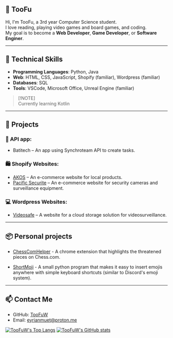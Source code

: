 ## 👋 TooFu

Hi, I'm TooFu, a 3rd year Computer Science student.  
I love reading, playing video games and board games, and coding.  
My goal is to become a **Web Developer**, **Game Developer**, or **Software Enginer**.

---

## 🔧 Technical Skills

- **Programming Languages**: Python, Java
- **Web**: HTML, CSS, JavaScript, Shopify (familiar), Wordpress (familiar)
- **Databases**: SQL
- **Tools**: VSCode, Microsoft Office, Unreal Engine (familiar)
> [!NOTE]\
> Currently learning Kotlin

---

## 🚀 Projects

### 💾 API app:
- Batitech – An app using Synchroteam API to create tasks.

### 🛍️ Shopify Websites:
- [AKOS](https://akos.nc/) – An e-commerce website for local products.
- [Pacific Securite](https://pacificsecurite.nc/) – An e-commerce website for security cameras and surveillance equipment.

### 💻 Wordpress Websites:
- [Videosafe](https://videosafe.pacificsecurite.nc/) – A website for a cloud storage solution for videosurveillance.

---

## 📦 Personal projects

- [ChessComHelper](https://github.com/TooFuW/ChromeExtension_ChessComHelper/) - A chrome extension that highlights the threatened pieces on Chess.com.

- [ShortMoji](https://github.com/TooFuW/ShortMoji) - A small python program that makes it easy to insert emojis anywhere with simple keyboard shortcuts (similar to Discord's emoji system).

---

## 📫 Contact Me

- GitHub: [TooFuW](https://github.com/TooFuW)
- Email: [eyrianmuet@proton.me](mailto:eyrianmuet@proton.me)
<!--- - Portfolio: [Coming one day](https://example.com) --->

[![TooFuW's Top Langs](https://github-readme-stats.vercel.app/api/top-langs/?username=TooFuW&layout=donut)](https://github.com/TooFuW)
[![TooFuW's GitHub stats](https://github-readme-stats.vercel.app/api?username=TooFuW)](https://github.com/TooFuW)

